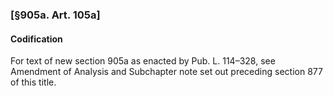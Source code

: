 ### [§905a. Art. 105a] ###

#### Codification ####

For text of new section 905a as enacted by Pub. L. 114–328, see Amendment of Analysis and Subchapter note set out preceding section 877 of this title.